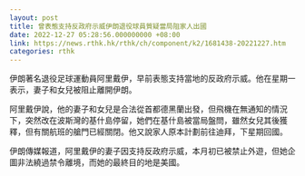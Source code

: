 ```yaml
---
layout: post
title: 曾表態支持反政府示威伊朗退役球員質疑當局阻家人出國
date: 2022-12-27 05:28:56.000000000 +08:00
link: https://news.rthk.hk/rthk/ch/component/k2/1681438-20221227.htm
categories: rthk
---
```


伊朗著名退役足球運動員阿里戴伊，早前表態支持當地的反政府示威。他在星期一表示，妻子和女兒被阻止離開伊朗。

阿里戴伊說，他的妻子和女兒是合法從首都德黑蘭出發，但飛機在無通知的情況下，突然改在波斯灣的基什島停留，她們在基什島被當局盤問，雖然女兒其後獲釋，但有關航班的艙門已經關閉。他又說家人原本計劃前往迪拜，下星期回國。

伊朗傳媒報道，阿里戴伊的妻子因支持反政府示威，本月初已被禁止外遊，但她企圖非法繞過禁令離境，而她的最終目的地是美國。
